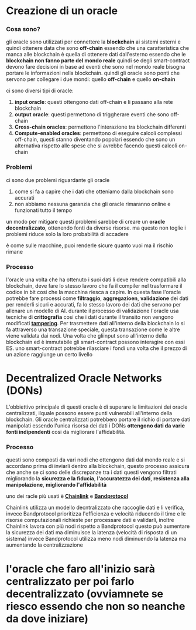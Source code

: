 # Creazione di un oracle 

### Cosa sono?
gli oracle sono utilizzati per connettere la **blockchain** ai sistemi esterni e quindi ottenere data che sono **off-chain** essendo che una caratteristica che manca alle blockchain è quella di ottenere dati dall'esterno essendo che le **blockchain non fanno parte del mondo reale** quindi se degli smart-contract devono fare decisioni in base ad eventi che sono nel mondo reale bisogna portare le informazioni nella blockchain.
quindi gli oracle sono ponti che servono per collegare i due mondi: quello **off-chain** e quello **on-chain**

ci sono diversi tipi di oracle:

1. **input oracle**: questi ottengono dati off-chain e li passano alla rete blockchain 
2. **output oracle**: questi permettono di triggherare eventi che sono off-chain 
3. **Cross-chain oracles**: permettono l'interazione tra blockchain differenti 
4. **Compute-enabled oracles**: permettono di eseguire calcoli complessi off-chain, questi stanno diventando popolari essendo che sono un alternativa rispetto alle spese che si avrebbe facendo questi calcoli on-chain   

### Problemi 

ci sono due problemi riguardante gli oracle 

1. come si fa a capire che i dati che otteniamo dalla blockchain sono accurati 
2. non abbiamo nessuna garanzia che gli oracle rimaranno online e funzionati tutto il tempo 

un modo per mitigare questi problemi sarebbe di creare un **oracle decentralizzato**, ottenendo fonti da diverse risorse. ma questo non toglie i problemi riduce solo la loro probabilità di accadere

è come sulle macchine, puoi renderle sicure quanto vuoi ma il rischio rimane 


### Processo

l'oracle una volta che ha ottenuto i suoi dati li deve rendere compatibili alla blockchain, deve fare lo stesso lavoro che fa il compiler nel trasformare il codice in bit cosi che la macchina riesca a capire. 
In questa fase l'oracle potrebbe fare processi come **filtraggio**, **aggregazioen**, **validazione** dei dati per renderli sicuri e accurati, fa lo stesso lavoro dei dati che servono per allenare un modello di AI.
durante il processo di validazione l'oracle usa tecniche di **crittografia** cosi che i dati durante il transito non vengono modificati [**tampering**](https://en.wikipedia.org/wiki/Tampering_(crime)).
Per trasmettere dati all'interno della blockchain lo si fa attraverso una transazione speciale, questa transazione come le altre viene validata dai nodi.
Una volta che gliinput sono all'interno della blockchain ed è immutabile gli smart-contract possono interagire con essi ES. uno smart-contract potrebbe rilasciare i fondi una volta che il prezzo di un azione raggiunge un certo livello 

# Decentralized Oracle Networks (DONs)

L'obbiettivo principale di questi oracle è di superare le limitazioni dei oracle centralizzati, ilquale possono essere punti vulnerabili all'interno della blockchain. Gli oracle centralizzati potrebbero portare il richio di portare dati manipolati essendo l'unica risorsa dei dati i DONs **ottengono dati da varie fonti indipendenti** cosi da migliorare l'affidabilità.

### Processo

questi sono composti da vari nodi che ottengono dati dal mondo reale e si accordano prima di inviarli dentro alla blockchain, questo processo assicura che anche se ci sono delle discrepanze tra i dati questi vengono filtrati migliorando la **sicurezza e la fiducia**, **l'accuratezza dei dati**, **resistenza alla manipolazione**, **migliorando l'affidabilità** 

uno dei racle più usati è [**Chainlink**](https://chain.link/) e [**Bandprotocol**](https://www.bandprotocol.com/)

Chainlink utilizza un modello decntralizzato che raccoglie dati e li verifica, invece Bandprotocol prioritizza l'efficienza e velocità riducendo il time e le risorse computazionali richieste per processare dati e validarli, inoltre Chainlink lavora con più nodi rispetto a Bandprotocol questo può aumentare la sicurezza dei dati ma diminuisce la latenza (velocità di risposta di un sistema) invece Bandprotocol utilizza meno nodi diminuendo la latenza ma aumentando la centralizzazione 


# l'oracle che faro all'inizio sarà centralizzato per poi farlo decentralizzato (ovviamnete se riesco essendo che non so neanche da dove iniziare)




